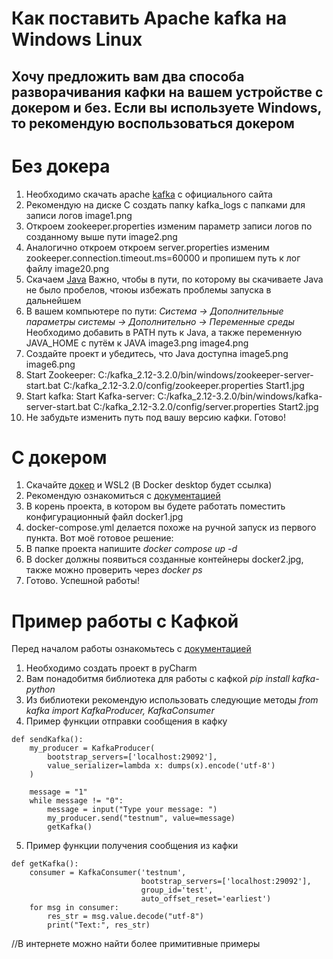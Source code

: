 # Как поставить Apache kafka на Windows Linux

## Хочу предложить вам два способа разворачивания кафки на вашем устройстве с докером и без. Если вы используете Windows, то рекомендую воспользоваться докером

# Без докера

1. Необходимо скачать apache [kafka](https://kafka.apache.org/downloads) с официального сайта
2. Рекомендую на диске С создать папку kafka_logs с папками для записи логов
   image1.png
3. Откроем zookeeper.properties изменим параметр записи логов по созданному выше пути
   image2.png
4. Аналогично откроем откроем server.properties изменим zookeeper.connection.timeout.ms=60000 и пропишем путь к лог файлу
   image20.png
5. Скачаем [Java](https://www.java.com/ru/download/) Важно, чтобы в пути, по которому вы скачиваете Java не было пробелов, чтоюы избежать проблемы запуска в дальнейшем
6. В вашем компьютере по пути:
   _Система -> Дополнительные параметры системы -> Дополнительно -> Переменные среды_
   Необходимо добавить в PATH путь к Java, а также переменную JAVA_HOME с путём к JAVA
   image3.png
   image4.png
7. Создайте проект и убедитесь, что Java доступна
   image5.png
   image6.png
8. Start Zookeeper:
   C:/kafka_2.12-3.2.0/bin/windows/zookeeper-server-start.bat C:/kafka_2.12-3.2.0/config/zookeeper.properties
   Start1.jpg
9. Start kafka:
   Start Kafka-server:
   C:/kafka_2.12-3.2.0/bin/windows/kafka-server-start.bat C:/kafka_2.12-3.2.0/config/server.properties
   Start2.jpg
10. Не забудьте изменить путь под вашу версию кафки.
    Готово!

# С докером

1. Скачайте [докер](https://www.docker.com/products/docker-desktop/) и WSL2 (В Docker desktop будет ссылка)
2. Рекомендую ознакомиться с [документацией](https://learn.microsoft.com/ru-ru/windows/wsl/tutorials/wsl-containers)
3. В корень проекта, в котором вы будете работать поместить конфигурационный файл
   docker1.jpg
4. docker-compose.yml делается похоже на ручной запуск из первого пункта. Вот моё готовое решение:
5. В папке проекта напишите _docker compose up -d_
6. В docker должны появиться созданные контейнеры
   docker2.jpg, также можно проверить через _docker ps_
7. Готово. Успешной работы!

# Пример работы с Кафкой

Перед началом работы ознакомьтесь с [документацией](https://kafka-python.readthedocs.io/en/master/)

1. Необходимо создать проект в pyCharm
2. Вам понадобитмя библиотека для работы с кафкой _pip install kafka-python_
3. Из библиотеки рекомендую использовать следующие методы _from kafka import KafkaProducer, KafkaConsumer_
4. Пример функции отправки сообщения в кафку

```
def sendKafka():
    my_producer = KafkaProducer(
        bootstrap_servers=['localhost:29092'],
        value_serializer=lambda x: dumps(x).encode('utf-8')
    )

    message = "1"
    while message != "0":
        message = input("Type your message: ")
        my_producer.send("testnum", value=message)
        getKafka()
```

5. Пример функции получения сообщения из кафки

```
def getKafka():
    consumer = KafkaConsumer('testnum',
                             bootstrap_servers=['localhost:29092'],
                             group_id='test',
                             auto_offset_reset='earliest')
    for msg in consumer:
        res_str = msg.value.decode("utf-8")
        print("Text:", res_str)
```

//В интернете можно найти более примитивные примеры
